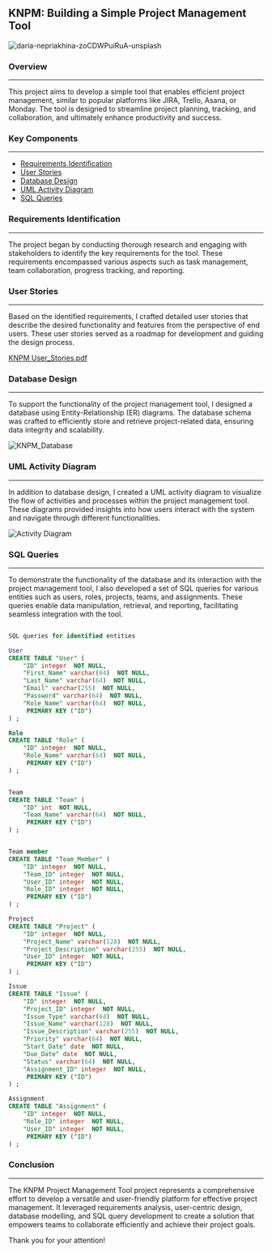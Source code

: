 ## KNPM: Building a Simple Project Management Tool
![daria-nepriakhina-zoCDWPuiRuA-unsplash](https://github.com/Melrowze/KNPM/assets/44920093/2805f5a3-ba7c-4d71-8e59-a9c5f7d6d66e)
### Overview
---
This project aims to develop a simple tool that enables efficient project management, similar to popular platforms like JIRA, Trello, Asana, or Monday. The tool is designed to streamline project planning, tracking, and collaboration, and ultimately enhance productivity and success.

### Key Components
---
- [Requirements Identification](#requirements-identification)
- [User Stories](#user-stories)
- [Database Design](#database-design)
- [UML Activity Diagram](#uml-activity-diagram)
- [SQL Queries](#sql-queries)

### Requirements Identification
---
The project began by conducting thorough research and engaging with stakeholders to identify the key requirements for the tool. These requirements encompassed various aspects such as task management, team collaboration, progress tracking, and reporting.

### User Stories
---
Based on the identified requirements, I crafted detailed user stories that describe the desired functionality and features from the perspective of end users. These user stories served as a roadmap for development and guiding the design process.

[KNPM User_Stories.pdf](https://github.com/Melrowze/KNPM/files/15128195/KNPM.User_Stories.pdf)

### Database Design
---
To support the functionality of the project management tool, I designed a database using Entity-Relationship (ER) diagrams. The database schema was crafted to efficiently store and retrieve project-related data, ensuring data integrity and scalability.

![KNPM_Database](https://github.com/Melrowze/KNPM/assets/44920093/362bc068-7240-4260-b2d4-2850a2e3b5e7)

### UML Activity Diagram
---
In addition to database design, I created a UML activity diagram to visualize the flow of activities and processes within the project management tool. These diagrams provided insights into how users interact with the system and navigate through different functionalities.

![Activity Diagram](https://github.com/Melrowze/KNPM/assets/44920093/218c45fc-9d32-4e25-ae87-9a1ee6cbe9c5)

### SQL Queries
---
To demonstrate the functionality of the database and its interaction with the project management tool, I also developed a set of SQL queries for various entities such as users, roles, projects, teams, and assignments. These queries enable data manipulation, retrieval, and reporting, facilitating seamless integration with the tool.

```SQL

SQL queries for identified entities

User
CREATE TABLE "User" (
    "ID" integer  NOT NULL,
    "First_Name" varchar(64)  NOT NULL,
    "Last_Name" varchar(64)  NOT NULL,
    "Email" varchar(255)  NOT NULL,
    "Password" varchar(64)  NOT NULL,
    "Role_Name" varchar(64)  NOT NULL,
     PRIMARY KEY ("ID")
) ;

Role
CREATE TABLE "Role" (
    "ID" integer  NOT NULL,
    "Role_Name" varchar(64)  NOT NULL,
     PRIMARY KEY ("ID")
) ;


Team
CREATE TABLE "Team" (
    "ID" int  NOT NULL,
    "Team_Name" varchar(64)  NOT NULL,
     PRIMARY KEY ("ID")
) ;


Team member
CREATE TABLE "Team_Member" (
    "ID" integer  NOT NULL,
    "Team_ID" integer  NOT NULL,
    "User_ID" integer  NOT NULL,
    "Role_ID" integer  NOT NULL,
     PRIMARY KEY ("ID")
) ;

Project
CREATE TABLE "Project" (
    "ID" integer  NOT NULL,
    "Project_Name" varchar(128)  NOT NULL,
    "Project_Description" varchar(255)  NOT NULL,
    "User_ID" integer  NOT NULL,
     PRIMARY KEY ("ID")
) ;

Issue
CREATE TABLE "Issue" (
    "ID" integer  NOT NULL,
    "Project_ID" integer  NOT NULL,
    "Issue_Type" varchar(64)  NOT NULL,
    "Issue_Name" varchar(128)  NOT NULL,
    "Issue_Description" varchar(255)  NOT NULL,
    "Priority" varchar(64)  NOT NULL,
    "Start_Date" date  NOT NULL,
    "Due_Date" date  NOT NULL,
    "Status" varchar(64)  NOT NULL,
    "Assignment_ID" integer  NOT NULL,
     PRIMARY KEY ("ID")
) ;

Assignment
CREATE TABLE "Assignment" (
    "ID" integer  NOT NULL,
    "Role_ID" integer  NOT NULL,
    "User_ID" integer  NOT NULL,
     PRIMARY KEY ("ID")
) ;


```

### Conclusion
---
The KNPM Project Management Tool project represents a comprehensive effort to develop a versatile and user-friendly platform for effective project management. It leveraged requirements analysis, user-centric design, database modelling, and SQL query development to create a solution that empowers teams to collaborate efficiently and achieve their project goals.

Thank you for your attention!
